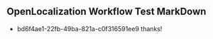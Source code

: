 ## OpenLocalization Workflow Test MarkDown
* bd6f4ae1-22fb-49ba-821a-c0f316591ee9 thanks!

<!--HONumber=Sep16_HO1-->



